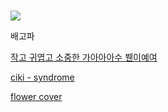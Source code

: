#  

![](https://lh3.googleusercontent.com/proxy/jXWyMmAXY4LCynmdtwKliJIX0rbTk7TS7H42AH6OFwROlxSZLAhpHJseECjRKceJ-R_YBNIM_zf9w2i0t9uPzqa57W7r0vuBHIE9DQ1Wl88jlNo6dT1aSHDiLz3tZ9Sd558uMrvzt4z3iSAyK27nUmRI12GCZZErVKgdWXoJWsQsxvgiTXL9VcmrBFx8i0vRZTUWIkhQLrPq6ft-pU9JlA3PwzCzg0K9PFuq9dyr4zz1h_PQte6b0jCZbR4YtOwAUJLK5POZId0fXhkd3CmG_6wKjoapbh4Fm8E)    

배고파

 [작고 귀엽고 소중한 가아아아수 붼이예여](https://youtu.be/3ULI9Q6uMkw)  

 [ciki - syndrome](https://youtu.be/xFVarolUqJU)  

 [flower cover ](https://youtu.be/AzPgpPe1RHA)  

 
